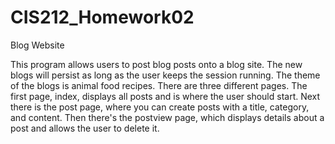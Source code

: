 # CIS212_Homework02
 Blog Website

This program allows users to post blog posts onto a blog site. The new blogs will persist
as long as the user keeps the session running. The theme of the blogs is animal food recipes.
There are three different pages. The first page, index, displays all posts and is where the user
should start. Next there is the post page, where you can create posts with a title, category, and
content. Then there's the postview page, which displays details about a post and allows the user
to delete it.